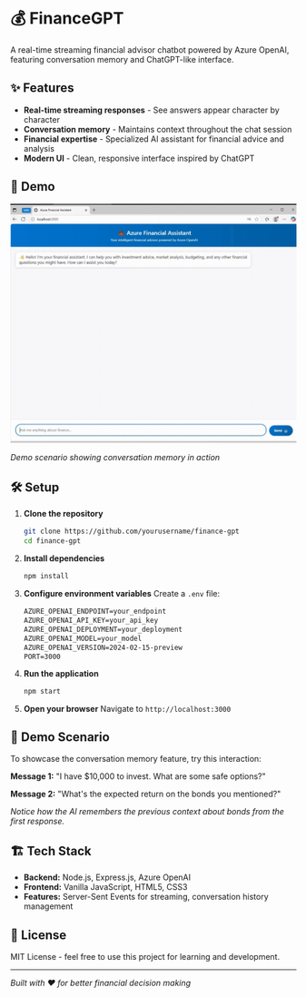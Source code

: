 # 💰 FinanceGPT

A real-time streaming financial advisor chatbot powered by Azure OpenAI, featuring conversation memory and ChatGPT-like interface.

## ✨ Features

- **Real-time streaming responses** - See answers appear character by character
- **Conversation memory** - Maintains context throughout the chat session
- **Financial expertise** - Specialized AI assistant for financial advice and analysis
- **Modern UI** - Clean, responsive interface inspired by ChatGPT

## 🚀 Demo

![FinanceGPT Demo](demo.gif)

*Demo scenario showing conversation memory in action*

## 🛠️ Setup

1. **Clone the repository**
   ```bash
   git clone https://github.com/yourusername/finance-gpt
   cd finance-gpt
   ```

2. **Install dependencies**
   ```bash
   npm install
   ```

3. **Configure environment variables**
   Create a `.env` file:
   ```env
   AZURE_OPENAI_ENDPOINT=your_endpoint
   AZURE_OPENAI_API_KEY=your_api_key
   AZURE_OPENAI_DEPLOYMENT=your_deployment
   AZURE_OPENAI_MODEL=your_model
   AZURE_OPENAI_VERSION=2024-02-15-preview
   PORT=3000
   ```

4. **Run the application**
   ```bash
   npm start
   ```

5. **Open your browser**
   Navigate to `http://localhost:3000`

## 🎯 Demo Scenario

To showcase the conversation memory feature, try this interaction:

**Message 1:** "I have $10,000 to invest. What are some safe options?"

**Message 2:** "What's the expected return on the bonds you mentioned?"

*Notice how the AI remembers the previous context about bonds from the first response.*

## 🏗️ Tech Stack

- **Backend:** Node.js, Express.js, Azure OpenAI
- **Frontend:** Vanilla JavaScript, HTML5, CSS3
- **Features:** Server-Sent Events for streaming, conversation history management

## 📝 License

MIT License - feel free to use this project for learning and development.

---

*Built with ❤️ for better financial decision making*
